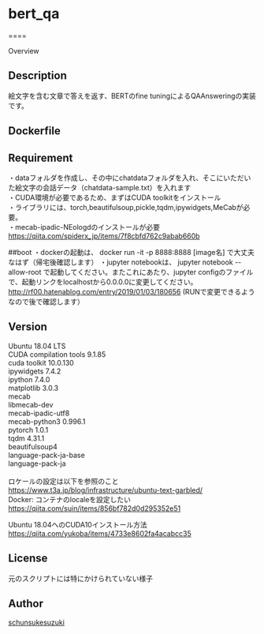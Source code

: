 # bert_qa
====

Overview

## Description
絵文字を含む文章で答えを返す、BERTのfine tuningによるQAAnsweringの実装です。

## Dockerfile

## Requirement
・dataフォルダを作成し、その中にchatdataフォルダを入れ、そこにいただいた絵文字の会話データ（chatdata-sample.txt）を入れます</br>
・CUDA環境が必要であるため、まずはCUDA toolkitをインストール</br>
・ライブラリには、torch,beautifulsoup,pickle,tqdm,ipywidgets,MeCabが必要。</br>
・mecab-ipadic-NEologdのインストールが必要</br>
https://qiita.com/spiderx_jp/items/7f8cbfd762c9abab660b</br>

##boot
・dockerの起動は、
 docker run -it -p 8888:8888 [image名]
 で大丈夫なはず（帰宅後確認します）
・jupyter notebookは、
 jupyter notebook --allow-root
 で起動してください。またこれにあたり、jupyter configのファイルで、起動リンクをlocalhostから0.0.0.0に変更してください。
 http://rf00.hatenablog.com/entry/2019/01/03/180656
 (RUNで変更できるようなので後で確認します）

## Version
Ubuntu 18.04 LTS</br>
CUDA compilation tools 9.1.85</br>
cuda toolkit 10.0.130</br>
ipywidgets 7.4.2</br>
ipython 7.4.0</br>
matplotlib 3.0.3</br>
mecab</br>
libmecab-dev</br>
mecab-ipadic-utf8</br>
mecab-python3 0.996.1</br>
pytorch 1.0.1</br>
tqdm 4.31.1</br>
beautifulsoup4</br>
language-pack-ja-base</br> 
language-pack-ja</br>
</br>
ロケールの設定は以下を参照のこと</br>
https://www.t3a.jp/blog/infrastructure/ubuntu-text-garbled/</br>
Docker: コンテナのlocaleを設定したい https://qiita.com/suin/items/856bf782d0d295352e51</br>

Ubuntu 18.04へのCUDA10インストール方法 https://qiita.com/yukoba/items/4733e8602fa4acabcc35 

## License

元のスクリプトには特にかけられていない様子

## Author

[schunsukesuzuki](https://github.com/schunsukesuzuki)
